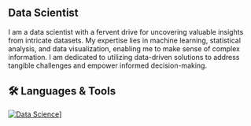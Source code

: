 ## **Data Scientist**

I am a data scientist with a fervent drive for 
uncovering valuable insights from intricate datasets. 
My expertise lies in machine learning, statistical analysis, 
and data visualization, enabling me to make sense of complex 
information. I am dedicated to utilizing data-driven solutions 
to address tangible challenges and empower informed decision-making.

## 🛠 Languages & Tools
[![Data Science](https://skillicons.dev/icons?i=python,tensorflow,pytorch,r,mysql,scala&perline=6)](https://skillicons.dev)]
